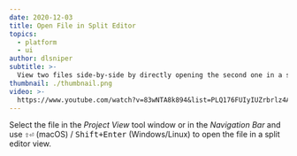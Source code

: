 ```yaml
---
date: 2020-12-03
title: Open File in Split Editor
topics:
  - platform
  - ui
author: dlsniper
subtitle: >-
  View two files side-by-side by directly opening the second one in a split-editor mode
thumbnail: ./thumbnail.png
video: >-
  https://www.youtube.com/watch?v=83wNTA8k894&list=PLQ176FUIyIUZrbrlz4AY1V8VzBJKZyVlW&index=74
---
```


Select the file in the _Project View_ tool window or in the _Navigation Bar_ and use <kbd>⇧⏎</kbd> (macOS) / <kbd>Shift+Enter</kbd> (Windows/Linux) to open the file in a split editor view.

